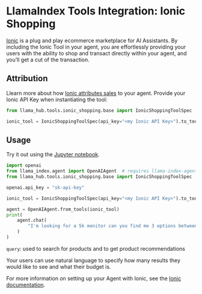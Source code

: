 # LlamaIndex Tools Integration: Ionic Shopping

[Ionic](https://ioniccommerce.com) is a plug and play ecommerce marketplace for AI Assistants.
By including the Ionic Tool in your agent, you are effortlessly providing your users with the ability
to shop and transact directly within your agent, and you’ll get a cut of the transaction.

## Attribution

Llearn more about how [Ionic attributes sales](https://docs.ioniccommerce.com/guides/attribution)
to your agent. Provide your Ionic API Key when instantiating the tool:

```python
from llama_hub.tools.ionic_shopping.base import IonicShoppingToolSpec

ionic_tool = IonicShoppingToolSpec(api_key="<my Ionic API Key>").to_tool_list()
```

## Usage

Try it out using the [Jupyter notebook](https://github.com/run-llama/llama-hub/blob/main/llama_hub/tools/notebooks/ionic_shopping.ipynb).

```python
import openai
from llama_index.agent import OpenAIAgent  # requires llama-index-agent-openai
from llama_hub.tools.ionic_shopping.base import IonicShoppingToolSpec

openai.api_key = "sk-api-key"

ionic_tool = IonicShoppingToolSpec(api_key="<my Ionic API Key>").to_tool_list()

agent = OpenAIAgent.from_tools(ionic_tool)
print(
    agent.chat(
        "I'm looking for a 5k monitor can you find me 3 options between $600 and $1000"
    )
)
```

`query`: used to search for products and to get product recommendations

Your users can use natural language to specify how many results they would like to see
and what their budget is.

For more information on setting up your Agent with Ionic, see the [Ionic documentation](https://docs.ioniccommerce.com).
